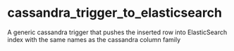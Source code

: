 # cassandra_trigger_to_elasticsearch
A generic cassandra trigger that pushes the inserted row into ElasticSearch index with the same names as the cassandra column family
